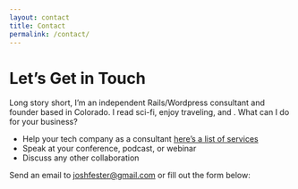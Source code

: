 ```yaml
---
layout: contact
title: Contact
permalink: /contact/
---
```


# Let’s Get in Touch

Long story short, I’m an independent Rails/Wordpress consultant and founder based in Colorado. I read sci-fi, enjoy traveling, and . What can I do for your business?
- Help your tech company as a consultant [here’s a list of services](/services)
- Speak at your conference, podcast, or webinar
- Discuss any other collaboration

Send an email to <joshfester@gmail.com> or fill out the form below: